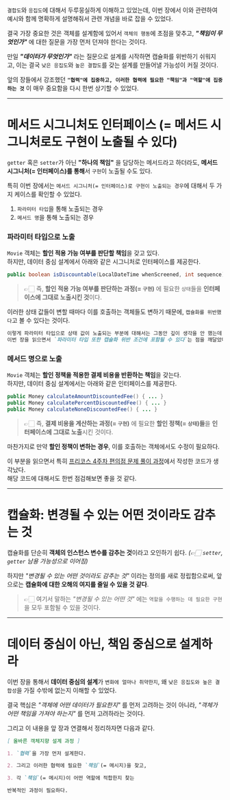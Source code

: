 `결합도`와 `응집도`에 대해서 두루뭉실하게 이해하고 있었는데, 이번 장에서 이와 관련하여 예시와 함께 명확하게 설명해줘서 관련 개념을 바로 잡을 수 있었다.

결국 가장 중요한 것은 객체를 설계함에 있어서 `객체의 행동`에 초점을 맞추고, **_"책임이 무엇인가"_** 에 대한 질문을 가장 먼저 던져야 한다는 것이다.

만일 **_"데이터가 무엇인가"_** 라는 질문으로 설계를 시작하면 캡슐화를 위반하기 쉬워지고, 이는 결국 `낮은 응집도`와 `높은 결합도`를 갖는 설계를 만들어낼 가능성이 커질 것이다.

앞의 장들에서 강조했던 **`"협력"에 집중하고, 이러한 협력에 필요한 "책임"과 "역할"에 집중하는 것`** 이 매우 중요함을 다시 한번 상기할 수 있었다.

---

# 메서드 시그니처도 인터페이스 (= 메서드 시그니처로도 구현이 노출될 수 있다)

`getter` 혹은 `setter`가 아닌 **"하나의 책임"** 을 담당하는 메서드라고 하더라도, **메서드 시그니처(= 인터페이스)를 통해**서 `구현`이 노출될 수도 있다.

특히 이번 장에서는 `메서드 시그니처(= 인터페이스)로 구현이 노출되는 경우`에 대해서 두 가지 케이스를 확인할 수 있었다.

1. `파라미터 타입`을 통해 노출되는 경우
2. `메서드 명`을 통해 노출되는 경우

### 파라미터 타입으로 노출

`Movie` 객체는 **할인 적용 가능 여부를 판단할 책임**을 갖고 있다.  
하지만, 데이터 중심 설계에서 아래와 같은 시그니처로 인터페이스를 제공한다.

```java
public boolean isDiscountable(LocalDateTime whenScreened, int sequence)
```

> 👉🏻 즉, **할인 적용 가능 여부를 판단하는 과정(= `구현`)** 에 필요한 `상태`들을 **인터페이스에 그대로 노출시킨 것**이다.

이러한 상태 값들이 변할 때마다 이를 호출하는 객체들도 변하기 때문에, `캡슐화를 위반했다`고 볼 수 있다는 것이다.

```md
이렇게 파라미터 타입으로 상태 값이 노출되는 부분에 대해서는 그동안 깊이 생각을 안 했는데,
이번 장을 읽으면서 `파라미터 타입 또한 캡슐화 위반 조건에 포함될 수 있다`는 점을 깨달았다.
```

### 메서드 명으로 노출

`Movie` 객체는 **할인 정책을 적용한 결제 비용을 반환하는 책임**을 갖는다.  
하지만, 데이터 중심 설계에서는 아래와 같은 인터페이스를 제공한다.

```java
public Money calculateAmountDiscountedFee() { ... }
public Money calculatePercentDiscountedFee() { ... }
public Money calculateNoneDiscountedFee() { ... }
```

> 👉🏻 즉, **결제 비용을 계산하는 과정(= `구현`)** 에 필요한 **할인 정책(= `상태`)들**을 **인터페이스에 그대로 노출**시킨 것이다.

마찬가지로 만약 **할인 정책이 변하는 경우**, 이를 호출하는 객체에서도 수정이 필요하다.

이 부분을 읽으면서 특히 [프리코스 4주차 편의점 문제 풀이 과정](https://github.com/minSsan/java-convenience-store-7-minSsan/blob/main/src/main/java/store/controller/StoreController.java#L145-L161)에서 작성한 코드가 생각났다.  
해당 코드에 대해서도 한번 점검해보면 좋을 것 같다.

---

# 캡슐화: 변경될 수 있는 어떤 것이라도 감추는 것

캡슐화를 단순히 **객체의 인스턴스 변수를 감추는 것**이라고 오인하기 쉽다. _(👉🏻 `setter`, `getter` 남용 가능성으로 이어짐)_

하지만 _"변경될 수 있는 어떤 것이라도 감추는 것"_ 이라는 정의를 새로 정립함으로써, 앞으로는 **캡슐화에 대한 오해의 여지를 줄일 수 있을 것 같다**.

> 👉🏻 여기서 말하는 _"변경될 수 있는 어떤 것"_ 에는 `역할을 수행하는 데 필요한 구현`을 모두 포함될 수 있을 것이다.

---

# 데이터 중심이 아닌, 책임 중심으로 설계하라

이번 장을 통해서 **데이터 중심의 설계**가 `변화에 얼마나 취약한지`, 왜 `낮은 응집도와 높은 결합성`을 가질 수밖에 없는지 이해할 수 있었다.

결국 핵심은 _"객체에 어떤 데이터가 필요한지"_ 를 먼저 고려하는 것이 아니라, _"객체가 어떤 책임을 가져야 하는지"_ 를 먼저 고려하라는 것이다.

그리고 이 내용을 앞 장과 연결해서 정리하자면 다음과 같다.

```md
[ 올바른 객체지향 설계 과정 ]

1. `협력`을 가장 먼저 설계한다.

2. 그리고 이러한 협력에 필요한 `책임`(= 메시지)을 찾고,

3. 각 `책임`(= 메시지)이 어떤 역할에 적합한지 찾는

반복적인 과정이 필요하다.
```
